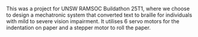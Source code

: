This was a project for UNSW RAMSOC Buildathon 25T1, where we choose to design a mechatronic system that converted text to braille for individuals with mild to severe vision impairment. 
It utilises 6 servo motors for the indentation on paper and a stepper motor to roll the paper.
